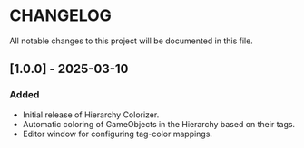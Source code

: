 # CHANGELOG

All notable changes to this project will be documented in this file.

## [1.0.0] - 2025-03-10
### Added
- Initial release of Hierarchy Colorizer.
- Automatic coloring of GameObjects in the Hierarchy based on their tags.
- Editor window for configuring tag-color mappings.
